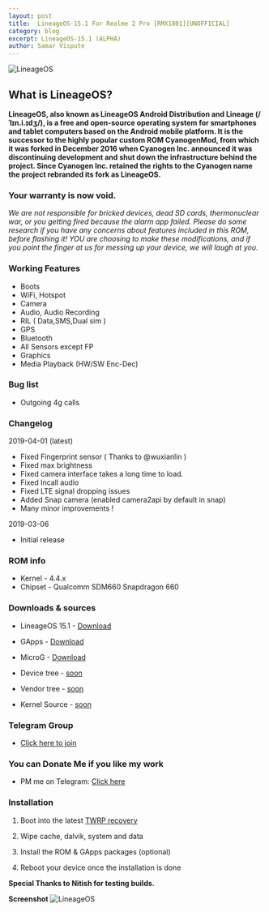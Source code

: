 ```yaml
---
layout: post
title:  LineageOS-15.1 For Realme 2 Pro [RMX1801][UNOFFICIAL]
category: blog
excerpt: LineageOS-15.1 (ALPHA)
author: Samar Vispute
---
```


![LineageOS](http://samarv-121.github.io/images/lineageos.png)

## What is LineageOS?
**LineageOS, also known as LineageOS Android Distribution and Lineage (/ˈlɪn.i.ɪdʒ/), is a free and open-source operating system for smartphones and tablet computers
based on the Android mobile platform. It is the successor to the highly popular custom ROM CyanogenMod, from which it was forked in December 2016 when Cyanogen Inc.
announced it was discontinuing development and shut down the infrastructure behind the project. Since Cyanogen Inc. retained the rights to the Cyanogen name the project rebranded its fork as LineageOS.**

### Your warranty is now void.
_We are not responsible for bricked devices, dead SD cards, thermonuclear war, or you getting fired because the alarm app failed.
Please do some research if you have any concerns about features included in this ROM, before flashing it!
YOU are choosing to make these modifications, and if you point the finger at us for messing up your device, we will laugh at you._

### Working Features 
* Boots
* WiFi, Hotspot
* Camera
* Audio, Audio Recording
* RIL ( Data,SMS,Dual sim )
* GPS
* Bluetooth
* All Sensors except FP 
* Graphics
* Media Playback (HW/SW Enc-Dec)

### Bug list 
* Outgoing 4g calls

### Changelog 
2019-04-01 (latest)
* Fixed Fingerprint sensor ( Thanks to @wuxianlin )
* Fixed max brightness
* Fixed camera interface takes a long time to load.
* Fixed Incall audio
* Fixed LTE signal dropping issues
* Added Snap camera (enabled camera2api by default in snap)
* Many minor improvements !

2019-03-06
* Initial release

### ROM info
* Kernel - 4.4.x
* Chipset - Qualcomm SDM660 Snapdragon 660

### Downloads & sources
* LineageOS 15.1 - [Download](https://www.androidfilehost.com/?fid=1395089523397931106)
* GApps - [Download](http://opengapps.org)
* MicroG - [Download](https://forum.xda-developers.com/android/development/microg-unofficial-installer-t3432360)

* Device tree - [soon]()
* Vendor tree - [soon]()
* Kernel Source - [soon]()

### Telegram Group
* [Click here to join](https://web.telegram.org/#/im?p=@realme2proXDA)

### You can Donate Me if you like my work
* PM me on Telegram: [Click here](https://web.telegram.org/#/im?p=@SamarV121)

### Installation
1) Boot into the latest [TWRP recovery](https://samarv-121.github.io/twrp-3.2.3-RMX1801/)

2) Wipe cache, dalvik, system and data

3) Install the ROM & GApps packages (optional)

4) Reboot your device once the installation is done

**Special Thanks to Nitish for testing builds.**

**Screenshot**
![LineageOS](https://i.imgur.com/JcL83fC.jpg)
